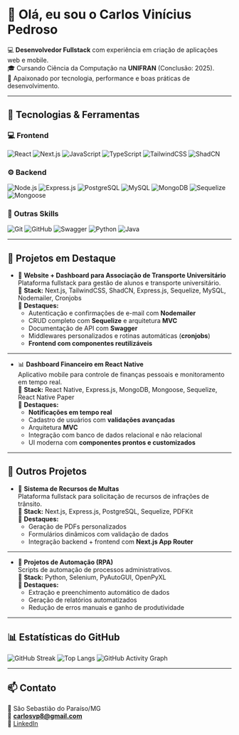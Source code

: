 # 👋 Olá, eu sou o Carlos Vinícius Pedroso  

💻 **Desenvolvedor Fullstack** com experiência em criação de aplicações web e mobile.  
🎓 Cursando Ciência da Computação na **UNIFRAN** (Conclusão: 2025).  
🚀 Apaixonado por tecnologia, performance e boas práticas de desenvolvimento.  

---

## 🚀 Tecnologias & Ferramentas

### 💻 Frontend
![React](https://img.shields.io/badge/-React-61DAFB?style=flat&logo=react&logoColor=000)
![Next.js](https://img.shields.io/badge/-Next.js-000000?style=flat&logo=nextdotjs&logoColor=fff)
![JavaScript](https://img.shields.io/badge/-JavaScript-F7DF1E?style=flat&logo=javascript&logoColor=000)
![TypeScript](https://img.shields.io/badge/-TypeScript-3178C6?style=flat&logo=typescript&logoColor=fff)
![TailwindCSS](https://img.shields.io/badge/-TailwindCSS-38B2AC?style=flat&logo=tailwind-css&logoColor=fff)
![ShadCN](https://img.shields.io/badge/-ShadCN-000000?style=flat)

### ⚙️ Backend
![Node.js](https://img.shields.io/badge/-Node.js-339933?style=flat&logo=node.js&logoColor=fff)
![Express.js](https://img.shields.io/badge/-Express.js-000000?style=flat&logo=express&logoColor=fff)
![PostgreSQL](https://img.shields.io/badge/-PostgreSQL-336791?style=flat&logo=postgresql&logoColor=fff)
![MySQL](https://img.shields.io/badge/-MySQL-4479A1?style=flat&logo=mysql&logoColor=fff)
![MongoDB](https://img.shields.io/badge/-MongoDB-47A248?style=flat&logo=mongodb&logoColor=fff)
![Sequelize](https://img.shields.io/badge/-Sequelize-52B0E7?style=flat&logo=sequelize&logoColor=fff)
![Mongoose](https://img.shields.io/badge/-Mongoose-880000?style=flat)

### 🔧 Outras Skills
![Git](https://img.shields.io/badge/-Git-F05032?style=flat&logo=git&logoColor=fff)
![GitHub](https://img.shields.io/badge/-GitHub-181717?style=flat&logo=github&logoColor=fff)
![Swagger](https://img.shields.io/badge/-Swagger-85EA2D?style=flat&logo=swagger&logoColor=000)
![Python](https://img.shields.io/badge/-Python-3776AB?style=flat&logo=python&logoColor=fff)
![Java](https://img.shields.io/badge/-Java-007396?style=flat&logo=java&logoColor=fff)

---

## 📌 Projetos em Destaque

- 🚌 **Website + Dashboard para Associação de Transporte Universitário**  
  Plataforma fullstack para gestão de alunos e transporte universitário.  
  🔧 **Stack:** Next.js, TailwindCSS, ShadCN, Express.js, Sequelize, MySQL, Nodemailer, Cronjobs  
  📌 **Destaques:**  
   - Autenticação e confirmações de e-mail com **Nodemailer**  
   - CRUD completo com **Sequelize** e arquitetura **MVC**  
   - Documentação de API com **Swagger**  
   - Middlewares personalizados e rotinas automáticas (**cronjobs**)  
   - **Frontend com componentes reutilizáveis**  

---

- 📊 **Dashboard Financeiro em React Native**  
  Aplicativo mobile para controle de finanças pessoais e monitoramento em tempo real.  
  🔧 **Stack:** React Native, Express.js, MongoDB, Mongoose, Sequelize, React Native Paper  
  📌 **Destaques:**  
   - **Notificações em tempo real**  
   - Cadastro de usuários com **validações avançadas**  
   - Arquitetura **MVC**  
   - Integração com banco de dados relacional e não relacional  
   - UI moderna com **componentes prontos e customizados**  

---

## 📂 Outros Projetos

- 🚗 **Sistema de Recursos de Multas**  
  Plataforma fullstack para solicitação de recursos de infrações de trânsito.  
  🔧 **Stack:** Next.js, Express.js, PostgreSQL, Sequelize, PDFKit  
  📌 **Destaques:**  
   - Geração de PDFs personalizados  
   - Formulários dinâmicos com validação de dados  
   - Integração backend + frontend com **Next.js App Router**  

---

- 🤖 **Projetos de Automação (RPA)**  
  Scripts de automação de processos administrativos.  
  🔧 **Stack:** Python, Selenium, PyAutoGUI, OpenPyXL  
  📌 **Destaques:**  
   - Extração e preenchimento automático de dados  
   - Geração de relatórios automatizados  
   - Redução de erros manuais e ganho de produtividade  

---

## 📊 Estatísticas do GitHub

![GitHub Streak](https://github-readme-streak-stats.herokuapp.com/?user=Carlos-vpedroso&theme=dark)
![Top Langs](https://github-readme-stats.vercel.app/api/top-langs/?username=Carlos-vpedroso&layout=compact&theme=dark)
![GitHub Activity Graph](https://activity-graph.herokuapp.com/graph?username=Carlos-vpedroso&theme=react-dark)


---

## 📫 Contato

📍 São Sebastião do Paraíso/MG  
📧 **carlosvp8@gmail.com**  
💼 [LinkedIn](https://www.linkedin.com/in/carlos-pedroso-876951257)  
